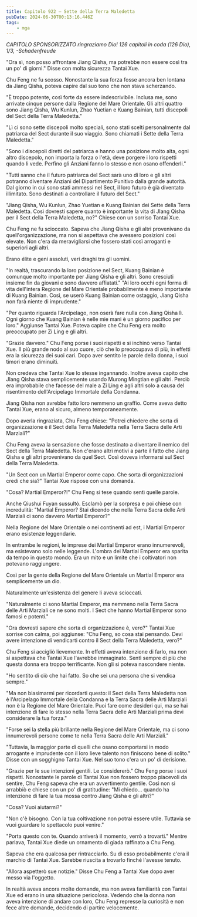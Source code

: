 ```yaml
---
title: Capitolo 922 – Sette della Terra Maledetta
pubDate: 2024-06-30T00:13:16.446Z
tags:
    - mga
---
```



<em>CAPITOLO SPONSORIZZATO ringraziamo Dio!
126 capitoli in coda (126 Dio), 1/3,
-Schadenfreude</em>


"Ora sì, non posso affrontare Jiang Qisha, ma potrebbe non essere così tra un po' di giorni." Disse con molta sicurezza Tantai Xue.


Chu Feng ne fu scosso. Nonostante la sua forza fosse ancora ben lontana da Jiang Qisha, poteva capire dal suo tono che non stava scherzando.


"È troppo potente, così forte da essere indescrivibile. Inclusa me, sono arrivate cinque persone dalla Regione del Mare Orientale. Gli altri quattro sono Jiang Qisha, Wu Kunlun, Zhao Yuetian e Kuang Bainian, tutti discepoli del Sect della Terra Maledetta."


"Lì ci sono sette discepoli molto speciali, sono stati scelti personalmente dal patriarca del Sect durante il suo viaggio. Sono chiamati i Sette della Terra Maledetta."


"Sono i discepoli diretti del patriarca e hanno una posizione molto alta, ogni altro discepolo, non importa la forza o l'età, deve porgere i loro rispetti quando li vede. Perfino gli Anziani fanno lo stesso e non osano offenderli."


"Tutti sanno che il futuro patriarca del Sect sarà uno di loro e gli altri potranno diventare Anziani del Dipartimento Punitivo dalla grande autorità. Dal giorno in cui sono stati ammessi nel Sect, il loro futuro è già diventato illimitato. Sono destinati a controllare il futuro del Sect."


"Jiang Qisha, Wu Kunlun, Zhao Yuetian e Kuang Bainian dei Sette della Terra Maledetta. Così dovresti sapere quanto è importante la vita di JIang Qisha per il Sect della Terra Maledetta, no?" Chiese con un sorriso Tantai Xue.


Chu Feng ne fu scioccato. Sapeva che Jiang Qisha e gli altri provenivano da quell'organizzazione, ma non si aspettava che avessero posizioni così elevate. Non c'era da meravigliarsi che fossero stati così arroganti e superiori agli altri.


Erano élite e geni assoluti, veri draghi tra gli uomini.


"In realtà, trascurando la loro posizione nel Sect, Kuang Bainian è comunque molto importante per Jiang Qisha e gli altri. Sono cresciuti insieme fin da giovani e sono davvero affiatati."
"Ai loro occhi ogni forma di vita dell'intera Regione del Mare Orientale probabilmente è meno importante di Kuang Bainian. Così, se userò Kuang Bainian come ostaggio, Jiang Qisha non farà niente di imprudente."


"Per quanto riguarda l'Arcipelago, non oserà fare nulla con Jiang Qisha lì. Ogni giorno che Kuang Bainian è nelle mie mani è un giorno pacifico per loro." Aggiunse Tantai Xue. Poteva capire che Chu Feng era molto preoccupato per Zi Ling e gli altri.


"Grazie davvero." Chu Feng porse i suoi rispetti e si inchinò verso Tantai Xue. Il più grande nodo al suo cuore, ciò che lo preoccupava di più, in effetti era la sicurezza dei suoi cari. Dopo aver sentito le parole della donna, i suoi timori erano diminuiti.


Non credeva che Tantai Xue lo stesse ingannando. Inoltre aveva capito che JIang Qisha stava semplicemente usando Murong Mingtian e gli altri. Perciò era improbabile che facesse del male a Zi Ling e agli altri solo a causa del risentimento dell'Arcipelago Immortale della Condanna.


Jiang Qisha non avrebbe fatto loro nemmeno un graffio. Come aveva detto Tantai Xue, erano al sicuro, almeno temporaneamente.


Dopo averla ringraziata, Chu Feng chiese: "Potrei chiedere che sorta di organizzazione è il Sect della Terra Maledetta nella Terra Sacra delle Arti Marziali?"


Chu Feng aveva la sensazione che fosse destinato a diventare il nemico del Sect della Terra Maledetta. Non c'erano altri motivi a parte il fatto che Jiang Qisha e gli altri provenivano da quel Sect. Così doveva informarsi sul Sect della Terra Maledetta.


"Un Sect con un Martial Emperor come capo. Che sorta di organizzazioni credi che sia?" Tantai Xue rispose con una domanda.


"Cosa? Martial Emperor?!" Chu Feng si tese quando sentì quelle parole.


Anche Qiushui Fuyan sussultò. Esclamò per la sorpresa e poi chiese con incredulità: "Martial Emperor? Stai dicendo che nella Terra Sacra delle Arti Marziali ci sono davvero Martial Emperor?"


Nella Regione del Mare Orientale o nei continenti ad est, i Martial Emperor erano esistenze leggendarie.


In entrambe le regioni, le imprese dei Martial Emperor erano innumerevoli, ma esistevano solo nelle leggende. L'ombra dei Martial Emperor era sparita da tempo in questo mondo. Era un mito e un limite che i coltivatori non potevano raggiungere.


Così per la gente della Regione del Mare Orientale un Martial Emperor era semplicemente un dio.


Naturalmente un'esistenza del genere li aveva scioccati.


"Naturalmente ci sono Martial Emperor, ma nemmeno nella Terra Sacra delle Arti Marziali ce ne sono molti. I Sect che hanno Martial Emperor sono famosi e potenti."


"Ora dovresti sapere che sorta di organizzazione è, vero?" Tantai Xue sorrise con calma, poi aggiunse: "Chu Feng, so cosa stai pensando. Devi avere intenzione di vendicarti contro il Sect della Terra Maledetta, vero?"


Chu Feng si accigliò lievemente. In effetti aveva intenzione di farlo, ma non si aspettava che Tantai Xue l'avrebbe immaginato. Sentì sempre di più che questa donna era troppo terrificante. Non gli si poteva nascondere niente.


"Ho sentito di ciò che hai fatto. So che sei una persona che si vendica sempre."


"Ma non biasimarmi per ricordarti questo: il Sect della Terra Maledetta non è l'Arcipelago Immortale della Condanna e la Terra Sacra delle Arti Marziali non è la Regione del Mare Orientale. Puoi fare come desideri qui, ma se hai intenzione di fare lo stesso nella Terra Sacra delle Arti Marziali prima devi considerare la tua forza."


"Forse sei la stella più brillante nella Regione del Mare Orientale, ma ci sono innumerevoli persone come te nella Terra Sacra delle Arti Marziali."


"Tuttavia, la maggior parte di quelli che osano comportarsi in modo arrogante e imprudente con il loro lieve talento non finiscono bene di solito." Disse con un sogghigno Tantai Xue. Nel suo tono c'era un po' di derisione.


"Grazie per le sue intenzioni gentili. Le considererò." Chu Feng porse i suoi rispetti. Nonostante le parole di Tantai Xue non fossero troppo piacevoli da sentire, Chu Feng sapeva che era un avvertimento gentile. Così non si arrabbiò e chiese con un po' di gratitudine: "Mi chiedo... quando ha intenzione di fare la tua mossa contro Jiang Qisha e gli altri?"


"Cosa? Vuoi aiutarmi?"


"Non c'è bisogno. Con la tua coltivazione non potrai essere utile. Tuttavia se vuoi guardare lo spettacolo puoi venire."


"Porta questo con te. Quando arriverà il momento, verrò a trovarti." Mentre parlava, Tantai Xue diede un ornamento di giada raffinato a Chu Feng.


Sapeva che era qualcosa per rintracciarlo. Su di esso probabilmente c'era il marchio di Tantai Xue. Sarebbe riuscita a trovarlo finché l'avesse tenuto.


"Allora aspetterò sue notizie." Disse Chu Feng a Tantai Xue dopo aver messo via l'oggetto.


In realtà aveva ancora molte domande, ma non aveva familiarità con Tantai Xue ed erano in una situazione pericolosa. Vedendo che la donna non aveva intenzione di andare con loro, Chu Feng represse la curiosità e non fece altre domande, decidendo di partire velocemente.
                                


                                



